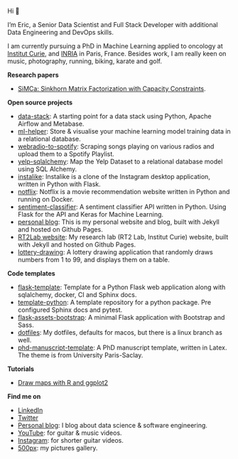 Hi 👋

I’m Eric, a Senior Data Scientist and Full Stack Developer with additional Data Engineering and DevOps skills.

I am currently pursuing a PhD in Machine Learning applied to oncology at [Institut Curie](https://institut-curie.org/), and [INRIA](https://www.inria.fr/en) in Paris, France. 
Besides work, I am really keen on music, photography, running, biking, karate and golf.

**Research papers**

- [SiMCa: Sinkhorn Matrix Factorization with Capacity Constraints](https://github.com/ericdaat/SiMCa).

**Open source projects**

- [data-stack](https://github.com/ericdaat/data-stack): A starting point for a data stack using Python, Apache Airflow and Metabase.
- [ml-helper](https://github.com/ericdaat/ml-helper): Store & visualise your machine learning model training data in a relational database.
- [webradio-to-spotify](https://github.com/ericdaat/webradio-to-spotify): Scraping songs playing on various radios and upload them to a Spotify Playlist.
- [yelp-sqlalchemy](https://github.com/ericdaat/yelp-sqlalchemy): Map the Yelp Dataset to a relational database model using SQL Alchemy.
- [instalike](https://github.com/ericdaat/instalike): Instalike is a clone of the Instagram desktop application, written in Python with Flask.
- [notflix](https://github.com/ericdaat/notflix): Notflix is a movie recommendation website written in Python and running on Docker.
- [sentiment-classifier](https://github.com/ericdaat/sentiment-classifier): A sentiment classifier API written in Python. Using Flask for the API and Keras for Machine Learning.
- [personal blog](https://github.com/ericdaat/ericdaat.github.io): This is my personal website and blog, built with Jekyll and hosted on Github Pages.
- [RT2Lab website](https://github.com/rt2lab/rt2lab.github.io): My research lab (RT2 Lab, Institut Curie) website, built with Jekyll and hosted on Github Pages.
- [lottery-drawing](https://github.com/ericdaat/lottery): A lottery drawing application that randomly draws numbers from 1 to 99, and displays them on a table.

**Code templates**

- [flask-template](https://github.com/ericdaat/flask-template): Template for a Python Flask web application along with sqlalchemy, docker, CI and Sphinx docs.
- [template-python](https://github.com/ericdaat/template-python): A template repository for a python package. Pre configured Sphinx docs and pytest.
- [flask-assets-bootstrap](https://github.com/ericdaat/flask-assets-bootstrap): A minimal Flask application with Bootstrap and Sass.
- [dotfiles](https://github.com/ericdaat/dotfiles): My dotfiles, defaults for macos, but there is a linux branch as well.
- [phd-manuscript-template](https://github.com/ericdaat/phd-manuscript-template): A PhD manuscript template, written in Latex. The theme is from University Paris-Saclay. 

**Tutorials**

- [Draw maps with R and ggplot2](https://github.com/ericdaat/maps-R-ggplot2)

**Find me on**

- [LinkedIn](https://www.linkedin.com/in/ericdaoud/)
- [Twitter](https://twitter.com/ericdaoud)
- [Personal blog](https://edaoud.com/): I blog about data science & software engineering.
- [YouTube](https://www.youtube.com/channel/UCVuDs3gy11RXRd5m-TSRAyQ): for guitar & music videos.
- [Instagram](https://www.instagram.com/ericda/): for shorter guitar videos.
- [500px](https://500px.com/p/ericda?view=photos): my pictures gallery.
